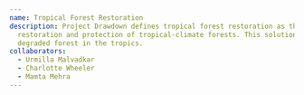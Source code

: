 ```yaml
---
name: Tropical Forest Restoration
description: Project Drawdown defines tropical forest restoration as the
  restoration and protection of tropical-climate forests. This solution replaces
  degraded forest in the tropics.
collaborators:
  - Urmilla Malvadkar
  - Charlotte Wheeler
  - Mamta Mehra
---
```

